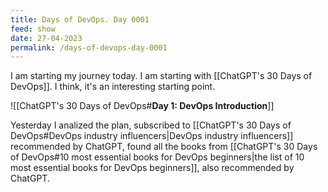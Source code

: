 ```yaml
---
title: Days of DevOps. Day 0001
feed: show
date: 27-04-2023
permalink: /days-of-devops-day-0001
---
```


I am starting my journey today. I am starting with [[ChatGPT's 30 Days of DevOps]]. I think, it's an interesting starting point.

![[ChatGPT's 30 Days of DevOps#**Day 1: DevOps Introduction**]]

Yesterday I analized the plan, subscribed to [[ChatGPT's 30 Days of DevOps#DevOps industry influencers|DevOps industry influencers]] recommended by ChatGPT, found all the books from [[ChatGPT's 30 Days of DevOps#10 most essential books for DevOps beginners|the list of 10 most essential books for DevOps beginners]], also recommended by ChatGPT.